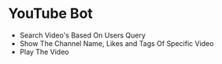 # YouTube Bot
- Search Video's Based On Users Query
- Show The Channel Name, Likes and Tags Of Specific Video
- Play The Video